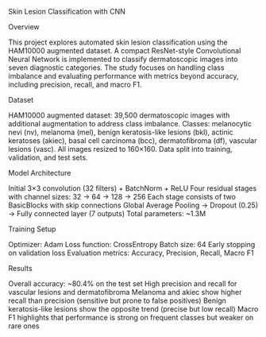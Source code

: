 Skin Lesion Classification with CNN

Overview

This project explores automated skin lesion classification using the HAM10000 augmented dataset. A compact ResNet-style Convolutional Neural Network is implemented to classify dermatoscopic images into seven diagnostic categories. The study focuses on handling class imbalance and evaluating performance with metrics beyond accuracy, including precision, recall, and macro F1.

Dataset

HAM10000 augmented dataset: 39,500 dermatoscopic images with additional augmentation to address class imbalance.
Classes: melanocytic nevi (nv), melanoma (mel), benign keratosis-like lesions (bkl), actinic keratoses (akiec), basal cell carcinoma (bcc), dermatofibroma (df), vascular lesions (vasc). All images resized to 160×160.
Data split into training, validation, and test sets.

Model Architecture

Initial 3×3 convolution (32 filters) + BatchNorm + ReLU
Four residual stages with channel sizes: 32 → 64 → 128 → 256
Each stage consists of two BasicBlocks with skip connections
Global Average Pooling → Dropout (0.25) → Fully connected layer (7 outputs)
Total parameters: ~1.3M

Training Setup

Optimizer: Adam
Loss function: CrossEntropy
Batch size: 64
Early stopping on validation loss
Evaluation metrics: Accuracy, Precision, Recall, Macro F1

Results

Overall accuracy: ~80.4% on the test set
High precision and recall for vascular lesions and dermatofibroma
Melanoma and akiec show higher recall than precision (sensitive but prone to false positives)
Benign keratosis-like lesions show the opposite trend (precise but low recall)
Macro F1 highlights that performance is strong on frequent classes but weaker on rare ones
